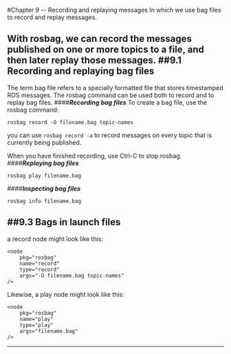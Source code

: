 #Chapter 9 -- Recording and replaying messages
    In which we use bag files to record and replay messages.

With rosbag, we can record the messages published on one or more topics to a file, and then later replay those messages.
##9.1 Recording and replaying bag files
---
The term bag file refers to a specially formatted file that stores timestamped ROS messages. The rosbag command can be used both to record and to replay bag files.
####**_Recording bag files_**
To create a bag file, use the rosbag command:
```
rosbag record -O filename.bag topic-names
```
you can use ` rosbag record -a ` to record messages on every topic that is currently being published.

When you have finished recording, use Ctrl-C to stop rosbag.
####**_Replaying bag files_**
```
rosbag play filename.bag
```
####**_Inspecting bag files_**
```
rosbag info filename.bag
```
##9.3 Bags in launch files
---
a record node might look like this:
```
<node
    pkg="rosbag"
    name="record"
    type="record"
    args="-O filename.bag topic-names"
/>
```
Likewise, a play node might look like this:
```
<node
    pkg="rosbag"
    name="play"
    type="play"
    args="filename.bag"
/>
```
---
